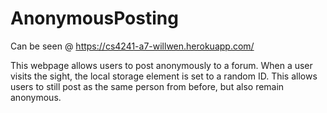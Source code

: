 # AnonymousPosting

Can be seen @ https://cs4241-a7-willwen.herokuapp.com/

This webpage allows users to post anonymously to a forum. When a user visits the sight, the local storage element is set to a random ID.
This allows users to still post as the same person from before, but also remain anonymous.
